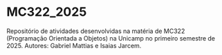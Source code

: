 # MC322_2025

Repositório de atividades desenvolvidas na matéria de MC322 (Programação Orientada a Objetos) na Unicamp no primeiro semestre de 2025.
Autores: Gabriel Mattias e Isaias Jarcem.
